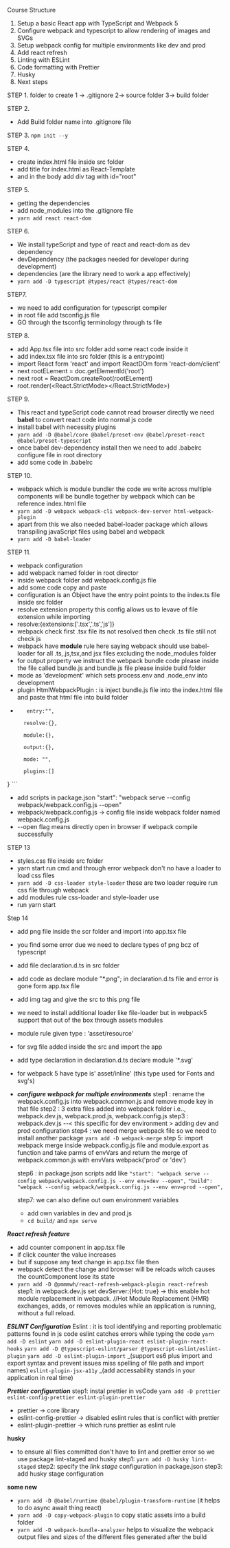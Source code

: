 Course Structure

1.  Setup a basic React app with TypeScript and Webpack 5
2.  Configure webpack and typescript to allow rendering of images and SVGs
3.  Setup webpack config for multiple environments like dev and prod
4.  Add react refresh
5.  Linting with ESLint
6.  Code formatting with Prettier
7.  Husky
8.  Next steps

STEP 1.
folder to create
1 -> .gitignore
2-> source folder
3-> build folder

STEP 2.

- Add Build folder name into .gitignore file

STEP 3.
`npm init --y`

STEP 4.

- create index.html file inside src folder
- add title for index.html as React-Template
- and in the body add div tag with id="root"

STEP 5.

- getting the dependencies
- add node_modules into the .gitignore file
- `yarn add react react-dom`

STEP 6.

- We install typeScript and type of react and react-dom as dev dependency
- devDependency (the packages needed for developer during development)
- dependencies (are the library need to work a app effectively)
- `yarn add -D typescript @types/react @types/react-dom`

STEP7.

- we need to add configuration for typescript compiler
- in root file add tsconfig.js file
- GO through the tsconfig terminology through ts file

STEP 8.

- add App.tsx file into src folder add some react code inside it
- add index.tsx file into src folder (this is a entrypoint)
- import React form 'react' and import ReactDOm form 'react-dom/client'
- next rootELement = doc.getElementId('root')
- next root = ReactDom.createRoot(rootELement)
- root.render(<React.StrictMode><App/></React.StrictMode>)

STEP 9.

- This react and typeScript code cannot read browser directly we need **babel** to convert react code into normal js code
- install babel with necessity plugins
- `yarn add -D @babel/core @babel/preset-env @babel/preset-react @babel/preset-typescript`
- once babel dev-dependency install then we need to add .babelrc configure file in root directory
- add some code in .babelrc

STEP 10.

- webpack which is module bundler the code we write across multiple components will be bundle together by webpack which can be reference index.html file
- `yarn add -D webpack webpack-cli webpack-dev-server html-webpack-plugin `
- apart from this we also needed babel-loader package which allows transpiling javaScript files using babel and webpack
- `yarn add -D babel-loader`

STEP 11.

- webpack configuration
- add webpack named folder in root director
- inside webpack folder add webpack.config.js file
- add some code copy and paste
- configuration is an Object have the entry point points to the index.ts file inside src folder
- resolve extension property this config allows us to levave of file extension while importing
- resolve:{extensions:['.tsx','.ts','js']}
- webpack check first .tsx file its not resolved then check .ts file still not check js
- webpack have **module** rule here saying webpack should use babel-loader for all .ts,.js,tsx,and jsx files excluding the node_modules folder
- for output property we instruct the webpack bundle code please inside the file called bundle.js and bundle.js file please inside build folder
- mode as 'development' which sets process.env and .node_env into development
- plugin HtmlWebpackPlugin : is inject bundle.js file into the index.html file and paste that html file into build folder
- ```module.exports={
     entry:"",

    resolve:{},

    module:{},

    output:{},

    mode: "",

    plugins:[]
  ```

} ```

- add scripts in package.json "start": "webpack serve --config webpack/webpack.config.js --open"
- webpack/webpack.config.js -> config file inside webpack folder named webpack.config.js
- --open flag means directly open in browser if webpack compile successfully

STEP 13

- styles.css file inside src folder
- yarn start run cmd and through error webpack don't no have a loader to load css files
- `yarn add -D css-loader style-loader` these are two loader require run css file through webpack
- add modules rule css-loader and style-loader use
- run yarn start

Step 14

- add png file inside the scr folder and import into app.tsx file
- you find some error due we need to declare types of png bcz of typescript
- add file declaration.d.ts in src folder
- add code as declare module "\*.png"; in declaration.d.ts file and error is gone form app.tsx file
- add img tag and give the src to this png file
- we need to install additional loader like file-loader but in webpack5 support that out of the box through assets modules
- module rule given type : 'asset/resource'
- for svg file added inside the src and import the app
- add type declaration in declaration.d.ts declare module '\*.svg'
- for webpack 5 have type is' asset/inline' (this type used for Fonts and svg's)

- **_configure webpack for multiple environments_**
  step1 : rename the webpack.config.js into webpack.common.js and remove mode key in that file
  step2 : 3 extra files added into webpack folder i.e.., webpack.dev.js, webpack.prod.js, webpack.config.js
  step3 : webpack.dev.js --< this specific for dev environment > adding dev and prod configuration
  step4 : we need merge webpack file so we need to install another package
  `yarn add -D webpack-merge`
  step 5: import webpack merge inside webpack.config.js file and module.export as function and take parms of envVars and return the merge of webpack.common.js with envVars webpack('prod' or 'dev')

  step6 : in package.json scripts add like `"start": "webpack serve --config webpack/webpack.config.js --env env=dev --open",`
  `"build": "webpack --config webpack/webpack.config.js --env env=prod --open",`

  step7: we can also define out own environment variables

  - add own variables in dev and prod.js
  - `cd build/` and `npx serve`

**_React refresh feature_**

- add counter component in app.tsx file
- if click counter the value increases
- but if suppose any text change in app.tsx file then
- webpack detect the change and browser will be reloads witch causes the countComponent lose its state
- `yarn add -D @pmmmwh/react-refresh-webpack-plugin react-refresh`
  step1: in webpack.dev.js set devServer:{Hot: true} -> this enable hot module replacement in webpack.
  //Hot Module Replacement (HMR) exchanges, adds, or removes modules while an application is running, without a full reload.

**_ESLINT Configuration_**
Eslint : it is tool identifying and reporting problematic patterns found in js code
eslint catches errors while typing the code
`yarn add -D eslint`
`yarn add -D eslint-plugin-react eslint-plugin-react-hooks`
`yarn add -D @typescript-eslint/parser @typescript-eslint/eslint-plugin`
`yarn add -D eslint-plugin-import` _(support es6 plus import and export syntax and prevent issues miss spelling of file path and import names)
`eslint-plugin-jsx-a11y` _(add accessability stands in your application in real time)

**_Prettier configuration_**
step1: instal prettier in vsCode
`yarn add -D prettier eslint-config-prettier eslint-plugin-prettier`

- prettier -> core library
- eslint-config-prettier -> disabled eslint rules that is conflict with prettier
- eslint-plugin-prettier -> which runs prettier as eslint rule

**husky**

- to ensure all files committed don't have to lint and prettier error so we use package lint-staged and husky
step1: `yarn add -D husky lint-staged`
step2: specify the *link stage* configuration in package.json
step3: add husky stage configuration 
  
**some new**
- ``yarn add -D @babel/runtime @babel/plugin-transform-runtime`` (it helps to do async await thing react)
- ``yarn add -D copy-webpack-plugin``  to copy static assets into a build folder
- ``yarn add -D webpack-bundle-analyzer`` helps to visualize the webpack output files and sizes of the different files generated after the build
